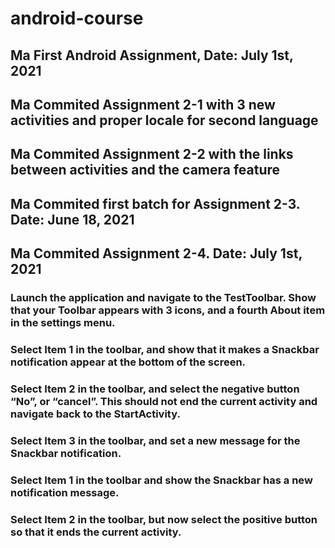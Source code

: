 # android-course

## Ma First Android Assignment, Date: July 1st, 2021

## Ma Commited Assignment 2-1 with 3 new activities and proper locale for second language

## Ma Commited Assignment 2-2 with the links between activities and the camera feature

## Ma Commited first batch for Assignment 2-3.  Date: June 18, 2021

## Ma Commited Assignment 2-4.  Date: July 1st, 2021

### Launch the application and navigate to the TestToolbar. Show that your Toolbar appears with 3 icons, and a fourth About item in the settings menu.

### Select Item 1 in the toolbar, and show that it makes a Snackbar notification appear at the bottom of the screen.

### Select Item 2 in the toolbar, and select the negative button “No”, or “cancel”. This should not end the current activity and navigate back to the StartActivity.

### Select Item 3 in the toolbar, and set a new message for the Snackbar notification.

### Select Item 1 in the toolbar and show the Snackbar has a new notification message.

### Select Item 2 in the toolbar, but now select the positive button so that it ends the current activity.